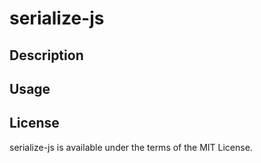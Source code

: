 # serialize-js

## Description

## Usage

## License

serialize-js is available under the terms of the MIT License.
